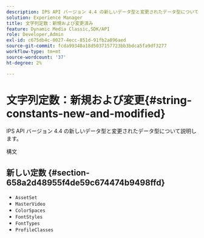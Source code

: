 ```yaml
---
description: IPS API バージョン 4.4 の新しいデータ型と変更されたデータ型について説明します。
solution: Experience Manager
title: 文字列定数：新規および変更済み
feature: Dynamic Media Classic,SDK/API
role: Developer,Admin
exl-id: c675db4c-0027-4ecc-851d-91fb2a896aed
source-git-commit: fcda99340a18d5037157723bb3bdca5fa9df3277
workflow-type: tm+mt
source-wordcount: '37'
ht-degree: 2%

---
```


# 文字列定数：新規および変更{#string-constants-new-and-modified}

IPS API バージョン 4.4 の新しいデータ型と変更されたデータ型について説明します。

構文

## 新しい定数 {#section-658a2d48955f4de59c674474b9498ffd}

* `AssetSet`
* `MasterVideo`
* `ColorSpaces`
* `FontStyles`
* `FontTypes`
* `ProfileClasses`

<!--
Note: Can't tell from original docs if these are new or changes. Calling 'em new by default.
-->
